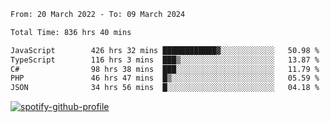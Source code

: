 <!--START_SECTION:waka-->

```txt
From: 20 March 2022 - To: 09 March 2024

Total Time: 836 hrs 40 mins

JavaScript        426 hrs 32 mins ████████████▓░░░░░░░░░░░░   50.98 %
TypeScript        116 hrs 3 mins  ███▒░░░░░░░░░░░░░░░░░░░░░   13.87 %
C#                98 hrs 38 mins  ███░░░░░░░░░░░░░░░░░░░░░░   11.79 %
PHP               46 hrs 47 mins  █▒░░░░░░░░░░░░░░░░░░░░░░░   05.59 %
JSON              34 hrs 56 mins  █░░░░░░░░░░░░░░░░░░░░░░░░   04.18 %
```

<!--END_SECTION:waka-->
[![spotify-github-profile](https://spotify-github-profile.vercel.app/api/view?uid=c00zprrvy9xiloa9qnco3hmng&cover_image=true&theme=novatorem&show_offline=false&background_color=121212&bar_color=53b14f&bar_color_cover=false)](https://spotify-github-profile.vercel.app/api/view?uid=c00zprrvy9xiloa9qnco3hmng&redirect=true)



